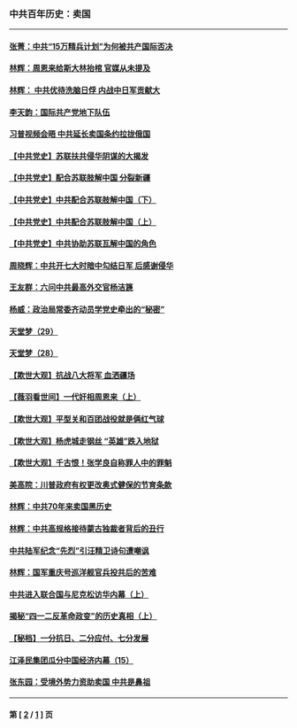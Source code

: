 ### 中共百年历史：卖国
---
#### [张菁：中共“15万精兵计划”为何被共产国际否决](../../pages/nf1176117/n13967677.md?09120430) 
#### [林辉：周恩来给斯大林抬棺 官媒从未提及](../../pages/nf1176117/n13961173.md?09120430) 
#### [林辉： 中共优待洗脑日俘 内战中日军贡献大](../../pages/nf1176117/n13624644.md?09120430) 
#### [李天韵：国际共产党地下队伍](../../pages/nf1176117/n13611808.md?09120430) 
#### [习普视频会晤 中共延长卖国条约拉拢俄国](../../pages/nf1176117/n13060971.md?09120430) 
#### [【中共党史】苏联扶共侵华阴谋的大揭发](../../pages/nf1176117/n13056050.md?09120430) 
#### [【中共党史】配合苏联肢解中国 分裂新疆](../../pages/nf1176117/n13040700.md?09120430) 
#### [【中共党史】中共配合苏联肢解中国（下）](../../pages/nf1176117/n13035660.md?09120430) 
#### [【中共党史】中共配合苏联肢解中国（上）](../../pages/nf1176117/n13030262.md?09120430) 
#### [【中共党史】中共协助苏联瓦解中国的角色](../../pages/nf1176117/n13018109.md?09120430) 
#### [周晓辉：中共开七大时暗中勾结日军 后感谢侵华](../../pages/nf1176117/n12921960.md?09120430) 
#### [王友群：六问中共最高外交官杨洁篪](../../pages/nf1176117/n12836495.md?09120430) 
#### [杨威：政治局常委齐动员学党史牵出的“秘密”](../../pages/nf1176117/n12764642.md?09120430) 
#### [天堂梦（29）](../../pages/nf1176117/n12408465.md?09120430) 
#### [天堂梦（28）](../../pages/nf1176117/n12408309.md?09120430) 
#### [【欺世大观】抗战八大将军 血洒疆场](../../pages/nf1176117/n12357044.md?09120430) 
#### [【薇羽看世间】一代奸相周恩来（上）](../../pages/nf1176117/n12401109.md?09120430) 
#### [【欺世大观】平型关和百团战役就是俩红气球](../../pages/nf1176117/n12359157.md?09120430) 
#### [【欺世大观】杨虎城走钢丝 “英雄”跌入地狱](../../pages/nf1176117/n12358840.md?09120430) 
#### [【欺世大观】千古恨！张学良自称罪人中的罪魁](../../pages/nf1176117/n12358629.md?09120430) 
#### [美高院：川普政府有权更改奥式健保的节育条款](../../pages/nf1176117/n12242171.md?09120430) 
#### [林辉：中共70年来卖国黑历史](../../pages/nf1176117/n11552181.md?09120430) 
#### [林辉：中共高规格接待蒙古独裁者背后的丑行](../../pages/nf1176117/n11225005.md?09120430) 
#### [中共陆军纪念“先烈”引汪精卫诗句遭嘲讽](../../pages/nf1176117/n11153345.md?09120430) 
#### [林辉：国军重庆号巡洋舰官兵投共后的苦难](../../pages/nf1176117/n10997801.md?09120430) 
#### [中共进入联合国与尼克松访华内幕（上）](../../pages/nf1176117/n10138788.md?09120430) 
#### [揭秘“四一二反革命政变”的历史真相（上）](../../pages/nf1176117/n9996650.md?09120430) 
#### [【秘档】一分抗日、二分应付、七分发展](../../pages/nf1176117/n9331484.md?09120430) 
#### [江泽民集团瓜分中国经济内幕（15）](../../pages/nf1176117/n9268584.md?09120430) 
#### [张东园：受境外势力资助卖国 中共是鼻祖](../../pages/nf1176117/n9272480.md?09120430) 

---
#### 第 [ [2](./2.md?09120430) / [1](./1.md?09120430) ] 页
